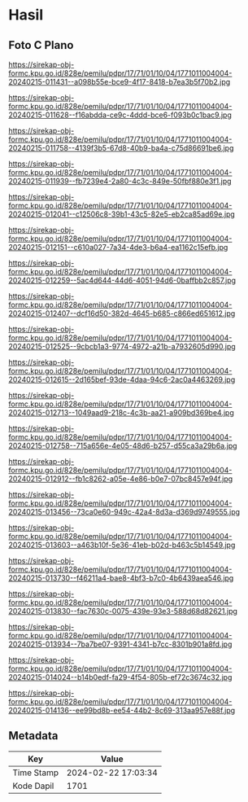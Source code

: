 # Hasil

## Foto C Plano

https://sirekap-obj-formc.kpu.go.id/828e/pemilu/pdpr/17/71/01/10/04/1771011004004-20240215-011431--a098b55e-bce9-4f17-8418-b7ea3b5f70b2.jpg

https://sirekap-obj-formc.kpu.go.id/828e/pemilu/pdpr/17/71/01/10/04/1771011004004-20240215-011628--f16abdda-ce9c-4ddd-bce6-f093b0c1bac9.jpg

https://sirekap-obj-formc.kpu.go.id/828e/pemilu/pdpr/17/71/01/10/04/1771011004004-20240215-011758--4139f3b5-67d8-40b9-ba4a-c75d86691be6.jpg

https://sirekap-obj-formc.kpu.go.id/828e/pemilu/pdpr/17/71/01/10/04/1771011004004-20240215-011939--fb7239e4-2a80-4c3c-849e-50fbf880e3f1.jpg

https://sirekap-obj-formc.kpu.go.id/828e/pemilu/pdpr/17/71/01/10/04/1771011004004-20240215-012041--c12506c8-39b1-43c5-82e5-eb2ca85ad69e.jpg

https://sirekap-obj-formc.kpu.go.id/828e/pemilu/pdpr/17/71/01/10/04/1771011004004-20240215-012151--c610a027-7a34-4de3-b6a4-ea1162c15efb.jpg

https://sirekap-obj-formc.kpu.go.id/828e/pemilu/pdpr/17/71/01/10/04/1771011004004-20240215-012259--5ac4d644-44d6-4051-94d6-0baffbb2c857.jpg

https://sirekap-obj-formc.kpu.go.id/828e/pemilu/pdpr/17/71/01/10/04/1771011004004-20240215-012407--dcf16d50-382d-4645-b685-c866ed651612.jpg

https://sirekap-obj-formc.kpu.go.id/828e/pemilu/pdpr/17/71/01/10/04/1771011004004-20240215-012525--9cbcb1a3-9774-4972-a21b-a7932605d990.jpg

https://sirekap-obj-formc.kpu.go.id/828e/pemilu/pdpr/17/71/01/10/04/1771011004004-20240215-012615--2d165bef-93de-4daa-94c6-2ac0a4463269.jpg

https://sirekap-obj-formc.kpu.go.id/828e/pemilu/pdpr/17/71/01/10/04/1771011004004-20240215-012713--1049aad9-218c-4c3b-aa21-a909bd369be4.jpg

https://sirekap-obj-formc.kpu.go.id/828e/pemilu/pdpr/17/71/01/10/04/1771011004004-20240215-012758--715a656e-4e05-48d6-b257-d55ca3a29b6a.jpg

https://sirekap-obj-formc.kpu.go.id/828e/pemilu/pdpr/17/71/01/10/04/1771011004004-20240215-012912--fb1c8262-a05e-4e86-b0e7-07bc8457e94f.jpg

https://sirekap-obj-formc.kpu.go.id/828e/pemilu/pdpr/17/71/01/10/04/1771011004004-20240215-013456--73ca0e60-949c-42a4-8d3a-d369d9749555.jpg

https://sirekap-obj-formc.kpu.go.id/828e/pemilu/pdpr/17/71/01/10/04/1771011004004-20240215-013603--a463b10f-5e36-41eb-b02d-b463c5b14549.jpg

https://sirekap-obj-formc.kpu.go.id/828e/pemilu/pdpr/17/71/01/10/04/1771011004004-20240215-013730--f46211a4-bae8-4bf3-b7c0-4b6439aea546.jpg

https://sirekap-obj-formc.kpu.go.id/828e/pemilu/pdpr/17/71/01/10/04/1771011004004-20240215-013830--fac7630c-0075-439e-93e3-588d68d82621.jpg

https://sirekap-obj-formc.kpu.go.id/828e/pemilu/pdpr/17/71/01/10/04/1771011004004-20240215-013934--7ba7be07-9391-4341-b7cc-8301b901a8fd.jpg

https://sirekap-obj-formc.kpu.go.id/828e/pemilu/pdpr/17/71/01/10/04/1771011004004-20240215-014024--b14b0edf-fa29-4f54-805b-ef72c3674c32.jpg

https://sirekap-obj-formc.kpu.go.id/828e/pemilu/pdpr/17/71/01/10/04/1771011004004-20240215-014136--ee99bd8b-ee54-44b2-8c69-313aa957e88f.jpg


## Metadata

| Key        | Value               |
| ---------- | ------------------- |
| Time Stamp | 2024-02-22 17:03:34 |
| Kode Dapil | 1701                |



